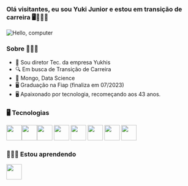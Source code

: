 ### Olá visitantes, eu sou Yuki Junior e estou em transição de carreira 🖥👨🏻‍💻
![Hello, computer](https://media.giphy.com/media/PxSFAnuubLkSA/giphy.gif)

### Sobre 👨🏻‍💻
- 🔭 Sou diretor Tec. da empresa Yukhis
- 🔍 Em busca de Transição de Carreira
- 🌱 Mongo, Data Science
- 🖥 Graduação na Fiap (finaliza em 07/2023) 
- 🖥 Apaixonado por tecnologia, recomeçando aos 43 anos.

### 🖥 Tecnologias
<img src="https://cdn.jsdelivr.net/gh/devicons/devicon/icons/html5/html5-original.svg" width="40" height="40" /><img src="https://cdn.jsdelivr.net/gh/devicons/devicon/icons/css3/css3-original.svg" width="40" height="40"  /><img src="https://cdn.jsdelivr.net/gh/devicons/devicon/icons/javascript/javascript-original.svg" width="40" height="40" />
<img src="https://cdn.jsdelivr.net/gh/devicons/devicon/icons/python/python-original.svg" width="40" height="40" />
<img src="https://cdn.jsdelivr.net/gh/devicons/devicon/icons/androidstudio/androidstudio-plain-wordmark.svg" width="40" height="40" />
<img src="https://cdn.jsdelivr.net/gh/devicons/devicon/icons/kotlin/kotlin-original-wordmark.svg" width="40" height="40" />
<img src="https://cdn.jsdelivr.net/gh/devicons/devicon/icons/nodejs/nodejs-original-wordmark.svg" width="40" height="40" />
<img src="https://cdn.jsdelivr.net/gh/devicons/devicon/icons/java/java-original.svg" width="40" height="40" />
          
          
          
          
          

### 👩🏻‍💻 Estou aprendendo 

<img src="https://cdn.jsdelivr.net/gh/devicons/devicon/icons/mongodb/mongodb-original-wordmark.svg" width="40" height="40" />
          


